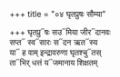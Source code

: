 +++
title = "०४ घृतप्रुषः सौम्या"

+++
घृतप्रु᳓षः सउ᳓मिया जीर᳓दानवः  
सप्त᳓ स्व᳓सारः स᳓दन ऋत᳓स्य  
या᳓ ह वाम् इन्द्रावरुणा घृतश्चु᳓तस्  
ता᳓भिर् धत्तं य᳓जमानाय शिक्षतम्